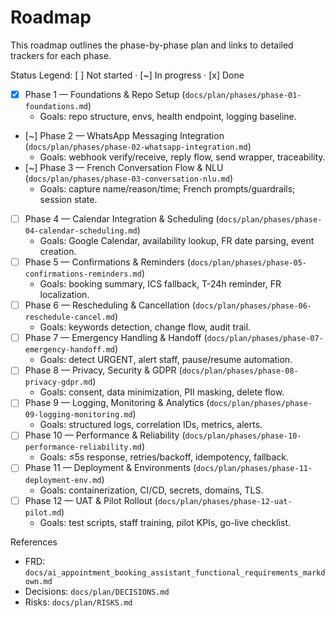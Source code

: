# Roadmap

This roadmap outlines the phase-by-phase plan and links to detailed trackers for each phase.

Status Legend: [ ] Not started · [~] In progress · [x] Done

- [x] Phase 1 — Foundations & Repo Setup (`docs/plan/phases/phase-01-foundations.md`)
  - Goals: repo structure, envs, health endpoint, logging baseline.
- [~] Phase 2 — WhatsApp Messaging Integration (`docs/plan/phases/phase-02-whatsapp-integration.md`)
  - Goals: webhook verify/receive, reply flow, send wrapper, traceability.
- [~] Phase 3 — French Conversation Flow & NLU (`docs/plan/phases/phase-03-conversation-nlu.md`)
  - Goals: capture name/reason/time; French prompts/guardrails; session state.
- [ ] Phase 4 — Calendar Integration & Scheduling (`docs/plan/phases/phase-04-calendar-scheduling.md`)
  - Goals: Google Calendar, availability lookup, FR date parsing, event creation.
- [ ] Phase 5 — Confirmations & Reminders (`docs/plan/phases/phase-05-confirmations-reminders.md`)
  - Goals: booking summary, ICS fallback, T-24h reminder, FR localization.
- [ ] Phase 6 — Rescheduling & Cancellation (`docs/plan/phases/phase-06-reschedule-cancel.md`)
  - Goals: keywords detection, change flow, audit trail.
- [ ] Phase 7 — Emergency Handling & Handoff (`docs/plan/phases/phase-07-emergency-handoff.md`)
  - Goals: detect URGENT, alert staff, pause/resume automation.
- [ ] Phase 8 — Privacy, Security & GDPR (`docs/plan/phases/phase-08-privacy-gdpr.md`)
  - Goals: consent, data minimization, PII masking, delete flow.
- [ ] Phase 9 — Logging, Monitoring & Analytics (`docs/plan/phases/phase-09-logging-monitoring.md`)
  - Goals: structured logs, correlation IDs, metrics, alerts.
- [ ] Phase 10 — Performance & Reliability (`docs/plan/phases/phase-10-performance-reliability.md`)
  - Goals: ≤5s response, retries/backoff, idempotency, fallback.
- [ ] Phase 11 — Deployment & Environments (`docs/plan/phases/phase-11-deployment-env.md`)
  - Goals: containerization, CI/CD, secrets, domains, TLS.
- [ ] Phase 12 — UAT & Pilot Rollout (`docs/plan/phases/phase-12-uat-pilot.md`)
  - Goals: test scripts, staff training, pilot KPIs, go-live checklist.

References
- FRD: `docs/ai_appointment_booking_assistant_functional_requirements_markdown.md`
- Decisions: `docs/plan/DECISIONS.md`
- Risks: `docs/plan/RISKS.md`
